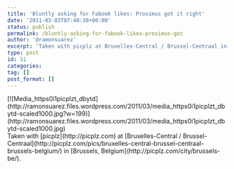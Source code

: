 ```yaml
---
title: 'Bluntly asking for Fabook likes: Proximus got it right'
date: '2011-03-03T07:40:38+00:00'
status: publish
permalink: /bluntly-asking-for-fabook-likes-proximus-got
author: '@ramonsuarez'
excerpt: 'Taken with picplz at Bruxelles-Central / Brussel-Centraal in Brussels, Belgium.'
type: post
id: 51
categories:
tag: []
post_format: []
---
```

<div class="p_embed p_image_embed">[![Media_https0i1picplzt_dbytd](http://ramonsuarez.files.wordpress.com/2011/03/media_https0i1picplzt_dbytd-scaled1000.jpg?w=199)](http://ramonsuarez.files.wordpress.com/2011/03/media_https0i1picplzt_dbytd-scaled1000.jpg)</div>Taken with [picplz](http://picplz.com) at [Bruxelles-Central / Brussel-Centraal](http://picplz.com/pics/bruxelles-central-brussel-centraal-brussels-belgium/) in [Brussels, Belgium](http://picplz.com/city/brussels-be/). 